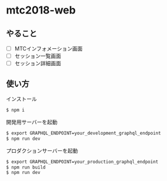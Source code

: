 # mtc2018-web

## やること

- [ ] MTCインフォメーション画面
- [ ] セッション一覧画面
- [ ] セッション詳細画面

## 使い方

インストール

```sh
$ npm i
```

開発用サーバーを起動

```sh
$ export GRAPHQL_ENDPOINT=your_development_graphql_endpoint
$ npm run dev
```

プロダクションサーバーを起動　

```sh
$ export GRAPHQL_ENDPOINT=your_production_graphql_endpoint
$ npm run build
$ npm run dev
```
